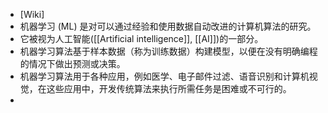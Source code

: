 - [Wiki]
- 机器学习 (ML) 是对可以通过经验和使用数据自动改进的计算机算法的研究。
- 它被视为人工智能([[Artificial intelligence]], [[AI]])的一部分。
- 机器学习算法基于样本数据（称为训练数据）构建模型，以便在没有明确编程的情况下做出预测或决策。
- 机器学习算法用于各种应用，例如医学、电子邮件过滤、语音识别和计算机视觉，在这些应用中，开发传统算法来执行所需任务是困难或不可行的。
-